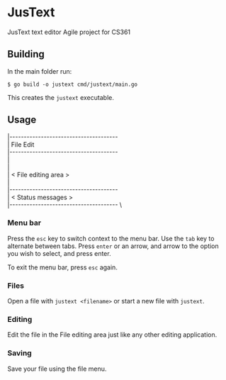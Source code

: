 # JusText
JusText text editor Agile project for CS361

## Building

In the main folder run:

```
$ go build -o justext cmd/justext/main.go
```

This creates the `justext` executable.

## Usage

 |-------------------------------------- \
 \| File   Edit                          \
 |-------------------------------------- \
 |                                       \
 |                                       \
 |         < File editing area >         \
 |                                       \
 |-------------------------------------- \
 \| < Status messages >                  \
 |-------------------------------------- \

### Menu bar

Press the `esc` key to switch context to the menu bar. Use the `tab` key to alternate between tabs. Press `enter` or an arrow, and arrow to the option you wish to select, and press enter.

To exit the menu bar, press `esc` again.

### Files
Open a file with `justext <filename>` or start a new file with `justext`.

### Editing
Edit the file in the File editing area just like any other editing application.

### Saving
Save your file using the file menu. 
